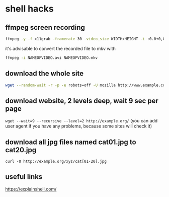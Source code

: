 # shell hacks

## ffmpeg screen recording
```bash
ffmpeg -y -f x11grab -framerate 30 -video_size WIDTHxHEIGHT -i :0.0+0,0 -c:v libx264 -pix_fmt yuv420p -qp 0 -preset ultrafast NAMEOFVIDEO.avi
```
it's advisable to convert the recorded file  to mkv with

```bash
ffmpeg -i NAMEOFVIDEO.avi NAMEOFVIDEO.mkv
```

## download the whole site
```bash
wget --random-wait -r -p -e robots=off -U mozilla http://www.example.com
```

## download website, 2 levels deep, wait 9 sec per page
`wget --wait=9 --recursive --level=2 http://example.org/`
(you can add user agent if you have any problems, because some sites will check it)

## download all jpg files named cat01.jpg to cat20.jpg
`curl -O http://example.org/xyz/cat[01-20].jpg`

## useful links
https://explainshell.com/
